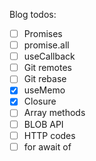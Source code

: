Blog todos:

- [ ] Promises
- [ ] promise.all
- [ ] useCallback
- [ ] Git remotes
- [ ] Git rebase 
- [x] useMemo 
- [x] Closure
- [ ] Array methods
- [ ] BLOB API
- [ ] HTTP codes
- [ ] for await of 
